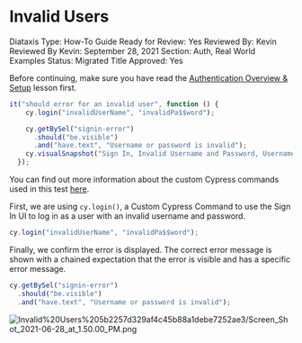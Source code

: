 # Invalid Users

Diataxis Type: How-To Guide
Ready for Review: Yes
Reviewed By: Kevin
Reviewed By Kevin: September 28, 2021
Section: Auth, Real World Examples
Status: Migrated
Title Approved: Yes

Before continuing, make sure you have read the [Authentication Overview & Setup](Authentication%20Overview%20&%20Setup%203f4e2a27b6434a27bdadcd217d85397b.md) lesson first.

```jsx
it("should error for an invalid user", function () {
    cy.login("invalidUserName", "invalidPa$$word");

    cy.getBySel("signin-error")
      .should("be.visible")
      .and("have.text", "Username or password is invalid");
    cy.visualSnapshot("Sign In, Invalid Username and Password, Username or Password is Invalid");
  });
```

You can find out more information about the custom Cypress commands used in this test [here](https://www.notion.so/RWA-Custom-Cypress-Commands-Tasks-Functions-5efc9089b2184a22910b5532796a65dd).

First, we are using `cy.login()`, a Custom Cypress Command to use the Sign In UI to log in as a user with an invalid username and password.

```jsx
cy.login("invalidUserName", "invalidPa$$word");
```

Finally, we confirm the error is displayed. The correct error message is shown with a chained expectation that the error is visible and has a specific error message.

```jsx
cy.getBySel("signin-error")
  .should("be.visible")
  .and("have.text", "Username or password is invalid");
```

![Invalid%20Users%205b2257d329af4c45b88a1debe7252ae3/Screen_Shot_2021-06-28_at_1.50.00_PM.png](Invalid%20Users%205b2257d329af4c45b88a1debe7252ae3/Screen_Shot_2021-06-28_at_1.50.00_PM.png)